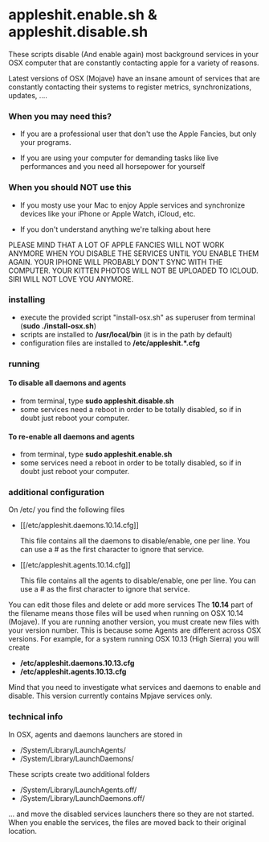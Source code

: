 # appleshit.enable.sh & appleshit.disable.sh

These scripts disable (And enable again) most background services in your OSX computer that are constantly contacting apple for a variety of reasons.

Latest versions of OSX (Mojave) have an insane amount of services that are constantly contacting their systems to register metrics, synchronizations, updates, ....

### When you may need this?

- If you are a professional user that don't use the Apple Fancies, but only your programs. 

- If you are using your computer for demanding tasks like live performances and you need all horsepower for yourself

### When you should NOT use this

- If you mosty use your Mac to enjoy Apple services and synchronize devices like your iPhone or Apple Watch, iCloud, etc.

- If you don't understand anything we're talking about here

PLEASE MIND THAT A LOT OF APPLE FANCIES WILL NOT WORK ANYMORE WHEN YOU DISABLE THE SERVICES UNTIL YOU ENABLE THEM AGAIN. YOUR IPHONE WILL PROBABLY DON'T SYNC WITH THE COMPUTER. YOUR KITTEN PHOTOS WILL NOT BE UPLOADED TO ICLOUD. SIRI WILL NOT LOVE YOU ANYMORE.

### installing

- execute the provided script "install-osx.sh" as superuser from terminal (**sudo ./install-osx.sh**)
- scripts are installed to **/usr/local/bin** (it is in the path by default)
- configuration files are installed to **/etc/appleshit.*.cfg**

### running

#### To disable all daemons and agents

- from terminal, type **sudo appleshit.disable.sh**
- some services need a reboot in order to be totally disabled, so if in doubt just reboot your computer.

#### To re-enable all daemons and agents

- from terminal, type **sudo appleshit.enable.sh**
- some services need a reboot in order to be totally disabled, so if in doubt just reboot your computer.

### additional configuration

On /etc/ you find the following files

- [[/etc/appleshit.daemons.10.14.cfg]]
	
	This file contains all the daemons to disable/enable, one per line. You can use a # as the first character to ignore that service.
	
- [[/etc/appleshit.agents.10.14.cfg]]

	This file contains all the agents to disable/enable, one per line. You can use a # as the first character to ignore that service.

You can edit those files and delete or add more services
The **10.14** part of the filename means those files will be used when running on OSX 10.14 (Mojave). If you are running another version, you must create new files with your version number. This is because some Agents are different across OSX versions. For example, for a system running OSX 10.13 (High Sierra) you will create

- **/etc/appleshit.daemons.10.13.cfg**
- **/etc/appleshit.agents.10.13.cfg**

Mind that you need to investigate what services and daemons to enable and disable. This version currently contains Mpjave services only.

### technical info

In OSX, agents and daemons launchers are stored in

- /System/Library/LaunchAgents/
- /System/Library/LaunchDaemons/

These scripts create two additional folders

- /System/Library/LaunchAgents.off/
- /System/Library/LaunchDaemons.off/

... and move the disabled services launchers there so they are not started. When you enable the services, the files are moved back to their original location.

